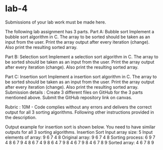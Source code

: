 # lab-4
Submissions of your lab work must be made here.



The following lab assignment has 3 parts.
Part A: Bubble sort
Implement a bubble sort algorithm in C. The array to be sorted should be taken as an input from the user. Print the array output after every iteration (change). Also print the resulting sorted array.
 
Part B: Selection sort
Implement a selection sort algorithm in C. The array to be sorted should be taken as an input from the user. Print the array output after every iteration (change). Also print the resulting sorted array.
 
Part C: Insertion sort
Implement a insertion sort algorithm in C. The array to be sorted should be taken as an input from the user. Print the array output after every iteration (change). Also print the resulting sorted array.
Submission details : 
Create 3 different files on GitHub for the 3 parts mentioned above. Submit the GitHub repository link on canvas.
 
Rubric : 
10M - Code complies without any errors and delivers the correct output for all 3 sorting algorithms. Following other instructions provided in the description. 
 
Output example for insertion sort is shown below. You need to have similar outputs for all 3 sorting algorithms.
Insertion Sort
Input array size: 5
Input elements of array:
9
6
7
4
8
Original array:
9 6 7 4 8
Sorting process:
6 9 7 4 8
6 7 9 4 8
6 7 4 9 8
6 4 7 9 8
4 6 7 9 8
4 6 7 8 9
Sorted array:
4 6 7 8 9
